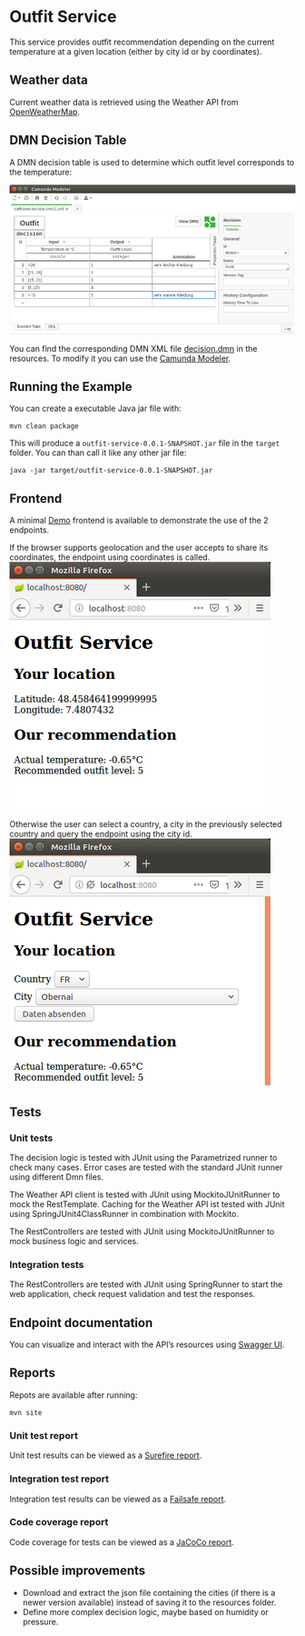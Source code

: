 # Outfit Service

This service provides outfit recommendation depending on the current temperature at a given location (either by city id or by coordinates).


## Weather data

Current weather data is retrieved using the Weather API from [OpenWeatherMap].


## DMN Decision Table

A DMN decision table is used to determine which outfit level corresponds to the temperature:

![Decision]

You can find the corresponding DMN XML file [decision.dmn] in the
resources. To modify it you can use the [Camunda Modeler].


## Running the Example

You can create a executable Java jar file with:

```
mvn clean package
```

This will produce a `outfit-service-0.0.1-SNAPSHOT.jar` file in the `target` folder. You can
than call it like any other jar file:

```
java -jar target/outfit-service-0.0.1-SNAPSHOT.jar 
```

## Frontend

A minimal [Demo] frontend is available to demonstrate the use of the 2 endpoints.

If the browser supports geolocation and the user accepts to share its coordinates, the endpoint using coordinates is called.
![Coordinates]

Otherwise the user can select a country, a city in the previously selected country and query the endpoint using the city id. 
![City]

## Tests

### Unit tests

The decision logic is tested with JUnit using the Parametrized runner to check many cases. 
Error cases are tested with the standard JUnit runner using different Dmn files.

The Weather API client is tested with JUnit using MockitoJUnitRunner to mock the RestTemplate.
Caching for the Weather API ist tested with JUnit using SpringJUnit4ClassRunner in combination with Mockito.

The RestControllers are tested with JUnit using MockitoJUnitRunner to mock business logic and services.


### Integration tests

The RestControllers are tested with JUnit using SpringRunner to start the web application, check request validation and test the responses.



## Endpoint documentation

You can visualize and interact with the API’s resources using [Swagger UI].


## Reports

Repots are available after running:
```
mvn site
```

### Unit test report

Unit test results can be viewed as a [Surefire report].

### Integration test report

Integration test results can be viewed as a [Failsafe report].

### Code coverage report

Code coverage for tests can be viewed as a [JaCoCo report].


## Possible improvements

- Download and extract the json file containing the cities (if there is a newer version available) instead of saving it to the resources folder.
- Define more complex decision logic, maybe based on humidity or pressure. 


[OpenWeatherMap]: https://www.openweathermap.org/api
[Camunda Modeler]: https://camunda.org/dmn/tool/
[Decision]: src/main/resources/decision.png
[decision.dmn]: src/main/resources/decision.dmn
[SpotBugs report]: target/site/spotbugs.html
[JaCoCo report]: target/site/jacoco/index.html
[Surefire report]: target/site/surefire-report.html
[Failsafe report]: target/site/failsafe-report.html
[Demo]: http://localhost:8080
[Coordinates]: src/main/resources/coordinates.png
[City]: src/main/resources/city_id.png
[Swagger UI]: http://localhost:8080/swagger-ui.html
